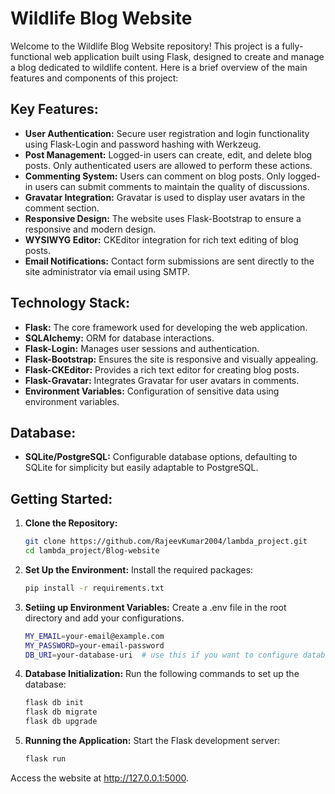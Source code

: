 # Wildlife Blog Website

Welcome to the Wildlife Blog Website repository! This project is a fully-functional web application built using Flask, designed to create and manage a blog dedicated to wildlife content. Here is a brief overview of the main features and components of this project:

## Key Features:
- **User Authentication:** Secure user registration and login functionality using Flask-Login and password hashing with Werkzeug.
- **Post Management:** Logged-in users can create, edit, and delete blog posts. Only authenticated users are allowed to perform these actions.
- **Commenting System:** Users can comment on blog posts. Only logged-in users can submit comments to maintain the quality of discussions.
- **Gravatar Integration:** Gravatar is used to display user avatars in the comment section.
- **Responsive Design:** The website uses Flask-Bootstrap to ensure a responsive and modern design.
- **WYSIWYG Editor:** CKEditor integration for rich text editing of blog posts.
- **Email Notifications:** Contact form submissions are sent directly to the site administrator via email using SMTP.

## Technology Stack:
- **Flask:** The core framework used for developing the web application.
- **SQLAlchemy:** ORM for database interactions.
- **Flask-Login:** Manages user sessions and authentication.
- **Flask-Bootstrap:** Ensures the site is responsive and visually appealing.
- **Flask-CKEditor:** Provides a rich text editor for creating blog posts.
- **Flask-Gravatar:** Integrates Gravatar for user avatars in comments.
- **Environment Variables:** Configuration of sensitive data using environment variables.

## Database:
- **SQLite/PostgreSQL:** Configurable database options, defaulting to SQLite for simplicity but easily adaptable to PostgreSQL.

## Getting Started:
1. **Clone the Repository:**
   ```bash
   git clone https://github.com/RajeevKumar2004/lambda_project.git
   cd lambda_project/Blog-website
2. **Set Up the Environment:**
   Install the required packages:
   ```bash
   pip install -r requirements.txt
3. **Setiing up Environment Variables:**
   Create a .env file in the root directory and add your configurations.
   ```bash
   MY_EMAIL=your-email@example.com
   MY_PASSWORD=your-email-password
   DB_URI=your-database-uri  # use this if you want to configure database to PostgreSQL
4. **Database Initialization:**
   Run the following commands to set up the database:
   ```bash
   flask db init
   flask db migrate
   flask db upgrade
5. **Running the Application:**
   Start the Flask development server:
   ```bash
   flask run
  Access the website at http://127.0.0.1:5000.
